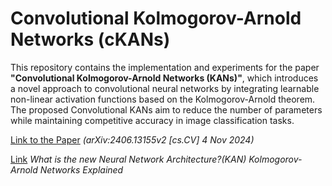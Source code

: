 # Convolutional Kolmogorov-Arnold Networks (cKANs)

This repository contains the implementation and experiments for the paper **"Convolutional Kolmogorov-Arnold Networks (KANs)"**, which introduces a novel approach to convolutional neural networks by integrating learnable non-linear activation functions based on the Kolmogorov-Arnold theorem. The proposed Convolutional KANs aim to reduce the number of parameters while maintaining competitive accuracy in image classification tasks.

[Link to the Paper](https://arxiv.org/abs/2406.13155) *(arXiv:2406.13155v2 [cs.CV] 4 Nov 2024)*

[Link]([https://arxiv.org/abs/2406.13155](https://medium.com/@zahmed333/what-is-the-new-neural-network-architecture-kan-kolmogorov-arnold-networks-explained-d2787b013ade)) *What is the new Neural Network Architecture?(KAN) Kolmogorov-Arnold Networks Explained*
